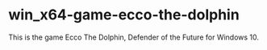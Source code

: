 # win_x64-game-ecco-the-dolphin
This is the game Ecco The Dolphin, Defender of the Future for Windows 10.
